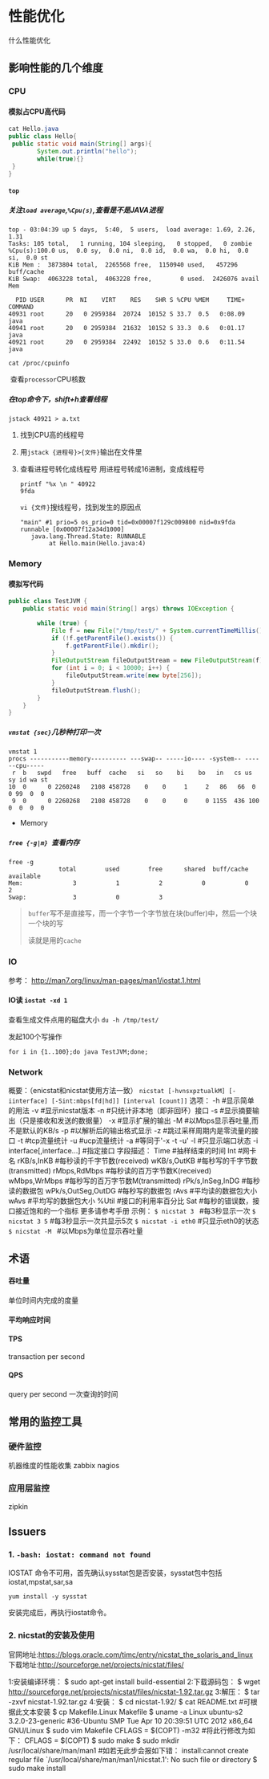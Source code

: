 # 性能优化

什么性能优化

## 影响性能的几个维度

### CPU

#### 模拟占CPU高代码

```java
cat Hello.java 
public class Hello{
 public static void main(String[] args){
        System.out.println("hello");
        while(true){}
 }
}
```

#### `top`

##### 关注`load average`,`%Cpu(s)`,查看是不是JAVA进程

```shell
top - 03:04:39 up 5 days,  5:40,  5 users,  load average: 1.69, 2.26, 1.31
Tasks: 105 total,   1 running, 104 sleeping,   0 stopped,   0 zombie
%Cpu(s):100.0 us,  0.0 sy,  0.0 ni,  0.0 id,  0.0 wa,  0.0 hi,  0.0 si,  0.0 st
KiB Mem :  3873804 total,  2265568 free,  1150940 used,   457296 buff/cache
KiB Swap:  4063228 total,  4063228 free,        0 used.  2426076 avail Mem 

  PID USER      PR  NI    VIRT    RES    SHR S %CPU %MEM     TIME+ COMMAND                                                          
40931 root      20   0 2959384  20724  10152 S 33.7  0.5   0:08.09 java                                                             
40941 root      20   0 2959384  21632  10152 S 33.3  0.6   0:01.17 java                                                             
40921 root      20   0 2959384  22492  10152 S 33.0  0.6   0:11.54 java  
```

`cat /proc/cpuinfo`

​	查看`processor`CPU核数

##### 在top命令下，shift+h查看线程

`jstack 40921 > a.txt`

1. 找到CPU高的线程号
2. 用`jstack {进程号}>{文件}`输出在文件里

3. 查看进程号转化成线程号
用进程号转成16进制，变成线程号
   ```shell
   printf "%x \n " 40922
   9fda 
   ```
   `vi {文件}`搜线程号，找到发生的原因点

   ```shell
   "main" #1 prio=5 os_prio=0 tid=0x00007f129c009800 nid=0x9fda runnable [0x00007f12a34d1000]
      java.lang.Thread.State: RUNNABLE
           at Hello.main(Hello.java:4)
   ```
   

### Memory

#### 模拟写代码

```java
public class TestJVM {
    public static void main(String[] args) throws IOException {

        while (true) {
            File f = new File("/tmp/test/" + System.currentTimeMillis() + ".txt");
            if (!f.getParentFile().exists()) {
                f.getParentFile().mkdir();
            }
            FileOutputStream fileOutputStream = new FileOutputStream(f);
            for (int i = 0; i < 10000; i++) {
                fileOutputStream.write(new byte[256]);
            }
            fileOutputStream.flush();
        }
    }
}
```



##### `vmstat {sec}`几秒种打印一次

```shell
vmstat 1
procs -----------memory---------- ---swap-- -----io---- -system-- ------cpu-----
 r  b   swpd   free   buff  cache   si   so    bi    bo   in   cs us sy id wa st
10  0      0 2260248   2108 458728    0    0     1     2   86   66  0  0 99  0  0
 9  0      0 2260268   2108 458728    0    0     0     0 1155  436 100  0  0  0  0
```
* Memory
 ##### `free {-g|m} `查看内存

```shell
free -g
              total        used        free      shared  buff/cache   available
Mem:              3           1           2           0           0           2
Swap:             3           0           3
```

> `buffer`写不是直接写，而一个字节一个字节放在块(buffer)中，然后一个块一个块的写
>
> 读就是用的`cache`
### IO

参考： http://man7.org/linux/man-pages/man1/iostat.1.html

#### IO读 `iostat -xd 1`

查看生成文件点用的磁盘大小 `du -h /tmp/test/`

发起100个写操作

```shell
for i in {1..100};do java TestJVM;done;  
```



### Network

概要：（enicstat和nicstat使用方法一致）
`nicstat [-hvnsxpztualkM] [-iinterface] [-Sint:mbps[fd|hd]] [interval [count]]`
选项：
-h	#显示简单的用法
-v	#显示nicstat版本
-n	#只统计非本地（即非回环）接口
-s	#显示摘要输出（只是接收和发送的数据量）
-x	#显示扩展的输出
-M	#以Mbps显示吞吐量,而不是默认的KB/s
-p	#以解析后的输出格式显示
-z	#跳过采样周期内是零流量的接口
-t	#tcp流量统计
-u	#ucp流量统计
-a	#等同于'-x -t -u'
-l	#只显示端口状态
-i interface[,interface...]	#指定接口
字段描述：
 Time				#抽样结束的时间 
 Int				#网卡名
 rKB/s,InKB			#每秒读的千字节数(received)
 wKB/s,OutKB			#每秒写的千字节数(transmitted)
 rMbps,RdMbps			#每秒读的百万字节数K(received)
 wMbps,WrMbps			#每秒写的百万字节数M(transmitted)
 rPk/s,InSeg,InDG	        #每秒读的数据包
 wPk/s,OutSeg,OutDG             #每秒写的数据包
 rAvs				#平均读的数据包大小
 wAvs				#平均写的数据包大小
 %Util				#接口的利用率百分比
 Sat				#每秒的错误数，接口接近饱和的一个指标
更多请参考手册
示例：
`$ nicstat 3 `        #每3秒显示一次
`$ nicstat 3 5`       #每3秒显示一次共显示5次
`$ nicstat -i eth0`   #只显示eth0的状态
`$ nicstat -M `       #以Mbps为单位显示吞吐量

## 术语

#### 吞吐量

单位时间内完成的度量

#### 平均响应时间

#### TPS

transaction per second

#### QPS

query per second 一次查询的时间

## 常用的监控工具



### 硬件监控

机器维度的性能收集 zabbix nagios

### 应用层监控

zipkin

## Issuers

### 1. `-bash: iostat: command not found`

IOSTAT 命令不可用，首先确认sysstat包是否安装，sysstat包中包括iostat,mpstat,sar,sa

`yum install -y sysstat`

安装完成后，再执行iostat命令。

### 2. nicstat的安装及使用

官网地址:https://blogs.oracle.com/timc/entry/nicstat_the_solaris_and_linux
下载地址:http://sourceforge.net/projects/nicstat/files/


1:安装编译环境：
$ sudo apt-get install build-essential
2:下载源码包：
$ wget http://sourceforge.net/projects/nicstat/files/nicstat-1.92.tar.gz
3:解压：
$ tar -zxvf nicstat-1.92.tar.gz
4:安装：
$ cd nicstat-1.92/
$ cat README.txt				#可根据此文本安装
$ cp Makefile.Linux Makefile
$ uname -a
  Linux ubuntu-s2 3.2.0-23-generic #36-Ubuntu SMP Tue Apr 10 20:39:51 UTC 2012 x86_64 GNU/Linux
$ sudo vim Makefile
  CFLAGS =	  $(COPT) -m32		        #将此行修改为如下：
  CFLAGS =        $(COPT)
$ sudo make
$ sudo mkdir /usr/local/share/man/man1          #如若无此步会报如下错：
  install:cannot create regular file `/usr/local/share/man/man1/nicstat.1': No such file or directory
$ sudo make install
